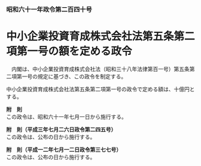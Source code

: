 ### 昭和六十一年政令第二百四十号  
# 中小企業投資育成株式会社法第五条第二項第一号の額を定める政令  
　内閣は、中小企業投資育成株式会社法（昭和三十八年法律第百一号）第五条第二項第一号の規定に基づき、この政令を制定する。  
  
中小企業投資育成株式会社法第五条第二項第一号の政令で定める額は、十億円とする。  
  
**附　則**  
この政令は、昭和六十一年七月一日から施行する。  
  
**附　則（平成三年七月二六日政令第二四五号）**  
この政令は、公布の日から施行する。  
  
**附　則（平成一二年七月一二日政令第三七七号）**  
この政令は、公布の日から施行する。  
  
